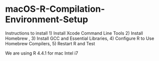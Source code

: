 # macOS-R-Compilation-Environment-Setup
Instructions to install 1) Install Xcode Command Line Tools 2) Install Homebrew , 3) Install GCC and Essential Libraries, 4) Configure R to Use Homebrew Compilers, 5) Restart R and Test

We are using R 4.4.1 for mac Intel i7 

